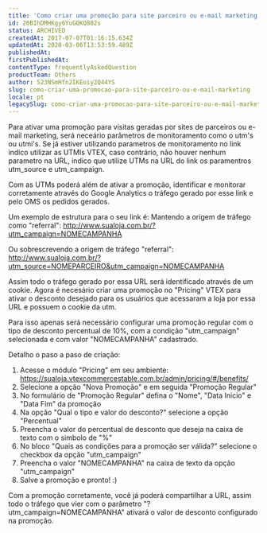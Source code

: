 ```yaml
---
title: 'Como criar uma promoção para site parceiro ou e-mail marketing'
id: 20BIhDMHKgy6YuGQKQ882s
status: ARCHIVED
createdAt: 2017-07-07T01:16:15.634Z
updatedAt: 2020-03-06T13:53:59.489Z
publishedAt: 
firstPublishedAt: 
contentType: frequentlyAskedQuestion
productTeam: Others
author: 523NSmHfn2IKEoiy2Q44YS
slug: como-criar-uma-promocao-para-site-parceiro-ou-e-mail-marketing
locale: pt
legacySlug: como-criar-uma-promocao-para-site-parceiro-ou-e-mail-marketing
---
```


Para ativar uma promoção para visitas geradas por sites de parceiros ou e-mail marketing, será neceário parâmetros de monitoramento como o utm's ou utmi's.
Se já estiver utilizando parametros de monitoramento no link indico utilizar as UTMIs VTEX, caso contrário, não houver nenhum parametro na URL, indico que utilize UTMs na URL do link os paramentros utm_source e utm_campaign.
 
Com as UTMs poderá além de ativar a promoção, identificar e monitorar corretamente através do Google Analytics o tráfego gerado por esse link e pelo OMS os pedidos gerados.
 
Um exemplo de estrutura para o seu link é:
Mantendo a origem de tráfego como "referral":
http://www.sualoja.com.br/?utm_campaign=NOMECAMPANHA
 
Ou sobrescrevendo a origem de tráfego "referral":
http://www.sualoja.com.br/?utm_source=NOMEPARCEIRO&utm_campaign=NOMECAMPANHA
 
Assim todo o tráfego gerado por essa URL será identificado através de um cookie.
Agora é necesário criar uma promoção no "Pricing" VTEX para ativar o desconto desejado para os usuários que acessaram a loja por essa URL e possuem o cookie da utm.

Para isso apenas será necessário configurar uma promoção regular com o tipo de desconto percentual de 10%, com a condição "utm_campaign" selecionada e com valor "NOMECAMPANHA" cadastrado.

Detalho o paso a paso de criação:
1. Acesse o módulo "Pricing" em seu ambiente: https://sualoja.vtexcommercestable.com.br/admin/pricing/#/benefits/
2. Selecione a opção "Nova Promoção" e em seguida "Promoção Regular"
3. No formulário de "Promoção Regular" defina o "Nome", "Data Inicio" e "Data Fim" da promoção
4. Na opção "Qual o tipo e valor do desconto?" selecione a opção "Percentual"
5. Preencha o valor do percentual de desconto que deseja na caixa de texto com o simbolo de "%"
6. No bloco "Quais as condições para a promoção ser válida?" selecione o checkbox da opção "utm_campaign"
7. Preencha o valor "NOMECAMPANHA" na caixa de texto da opção "utm_campaign"
8. Salve a promoção e pronto! :)

Com a promoção corretamente, você já poderá compartilhar a URL, assim todo o tráfego que vier com o parâmetro "?utm_campaign=NOMECAMPANHA" ativará o valor de desconto configurado na promoção.
 

